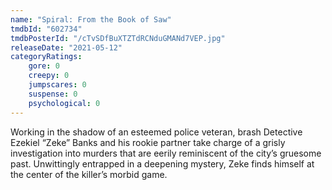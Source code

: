 ```yaml
---
name: "Spiral: From the Book of Saw"
tmdbId: "602734"
tmdbPosterId: "/cTvSDfBuXTZTdRCNduGMANd7VEP.jpg"
releaseDate: "2021-05-12"
categoryRatings:
    gore: 0
    creepy: 0
    jumpscares: 0
    suspense: 0
    psychological: 0
---
```

Working in the shadow of an esteemed police veteran, brash Detective Ezekiel “Zeke” Banks and his rookie partner take charge of a grisly investigation into murders that are eerily reminiscent of the city’s gruesome past.  Unwittingly entrapped in a deepening mystery, Zeke finds himself at the center of the killer’s morbid game.
